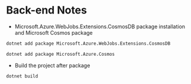 # Back-end Notes

- Microsoft.Azure.WebJobs.Extensions.CosmosDB package installation and Microsoft Cosmos package

```bash
dotnet add package Microsoft.Azure.WebJobs.Extensions.CosmosDB
```
```bash
dotnet add package Microsoft.Azure.Cosmos
```
- Build the project after package
```bash
dotnet build
```
